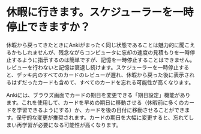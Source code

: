 # 休暇に行きます。スケジューラーを一時停止できますか？

休暇から戻ってきたときにAnkiがまったく同じ状態であることは魅力的に聞こえるかもしれませんが、残念ながらコンピュータに忘却の速度の見積もりを一時停止するように指示するのは簡単ですが、記憶を一時停止することはできません。レビューを行わないと記憶は衰退し続けます。スケジューラーを一時停止すると、デッキ内のすべてのカードのレビューが遅れ、休暇から戻った後に表示されるはずだったカードも含めて、すべてのカードを忘れる可能性が高くなります。

Ankiには、ブラウズ画面でカードの期日を変更できる「期日設定」機能があります。これを使用して、カードを早めの期日に移動させる（休暇前に多くのカードを学習できるようにする）か、カードを後の日付に移動させることができます。保守的な変更が推奨されます。カードの期日を大幅に変更すると、忘れてしまい再学習が必要になる可能性が高くなります。
